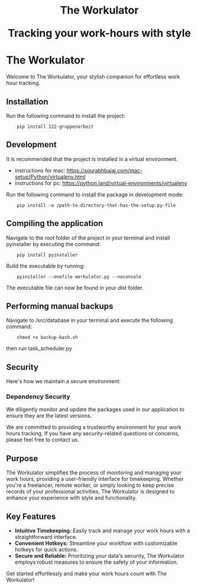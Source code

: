 <h1 align="center">The Workulator  

Tracking your work-hours with style</h1>

# The Workulator

Welcome to The Workulator, your stylish companion for effortless work hour tracking.

## Installation

Run the following command to install the project:

```text
    pip install 122-gruppenarbeit
```

## Development

It is recommended that the project is installed in a virtual environment.

- instructions for mac: <https://sourabhbajaj.com/mac-setup/Python/virtualenv.html>
- instructions for pc: <https://python.land/virtual-environments/virtualenv>

Run the following command to install the package in development mode:

```text
    pip install -e /path-to-directory-that-has-the-setup.py-file
```

## Compiling the application

Navigate to the root folder of the project in your terminal and install pyinstaller by executing the command:

```text
    pip install pyinstaller
```

Build the executable by running:

```text
    pyinstaller --onefile workulator.py --noconsole
```

The executable file can now be found in your dist folder.

## Performing manual backups

Navigate to /src/database in your terminal and execute the following command:

```
    chmod +x backup-bash.sh  
```

then run task_scheduler.py


## Security

Here's how we maintain a secure environment:

### Dependency Security

We diligently monitor and update the packages used in our application to ensure they are the latest versions.


We are committed to providing a trustworthy environment for your work hours tracking. If you have any security-related questions or concerns, please feel free to contact us.

## Purpose

The Workulator simplifies the process of monitoring and managing your work hours, providing a user-friendly interface for timekeeping. Whether you're a freelancer, remote worker, or simply looking to keep precise records of your professional activities, The Workulator is designed to enhance your experience with style and functionality.

## Key Features

- **Intuitive Timekeeping:** Easily track and manage your work hours with a straightforward interface.
- **Convenient Hotkeys:** Streamline your workflow with customizable hotkeys for quick actions.
- **Secure and Reliable:** Prioritizing your data's security, The Workulator employs robust measures to ensure the safety of your information.

Get started effortlessly and make your work hours count with The Workulator!
